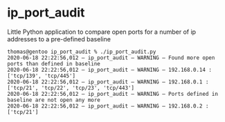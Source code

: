 # ip_port_audit
Little Python application to compare open ports for a number of ip addresses to a pre-defined baseline

```
thomas@gentoo ip_port_audit % ./ip_port_audit.py   
2020-06-18 22:22:56,012 — ip_port_audit — WARNING — Found more open ports than defined in baseline
2020-06-18 22:22:56,012 — ip_port_audit — WARNING — 192.168.0.14 : ['tcp/139', 'tcp/445']
2020-06-18 22:22:56,012 — ip_port_audit — WARNING — 192.168.0.1 : ['tcp/21', 'tcp/22', 'tcp/23', 'tcp/443']
2020-06-18 22:22:56,012 — ip_port_audit — WARNING — Ports defined in baseline are not open any more
2020-06-18 22:22:56,012 — ip_port_audit — WARNING — 192.168.0.2 : ['tcp/21']
```
